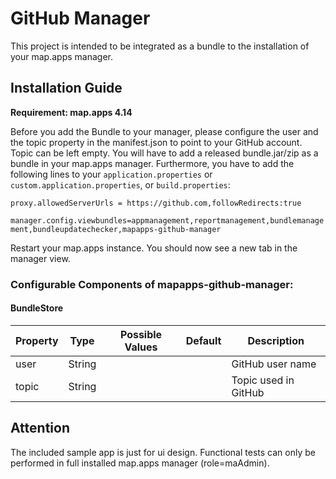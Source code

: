 # GitHub Manager
This project is intended to be integrated as a bundle to the installation of your map.apps manager.

## Installation Guide
**Requirement: map.apps 4.14**

Before you add the Bundle to your manager, please configure the user and the topic property in the manifest.json to point to your GitHub account. Topic can be left empty.
You will have to add a released bundle.jar/zip as a bundle in your map.apps manager. 
Furthermore, you have to add the following lines to your  `application.properties` or `custom.application.properties`, or `build.properties`:

`proxy.allowedServerUrls = https://github.com,followRedirects:true`

`manager.config.viewbundles=appmanagement,reportmanagement,bundlemanagement,bundleupdatechecker,mapapps-github-manager`

Restart your map.apps instance. You should now see a new tab in the manager view.

### Configurable Components of mapapps-github-manager: 

#### BundleStore
 | Property                       | Type    | Possible Values               | Default            | Description                          |
 |--------------------------------|---------|-------------------------------|--------------------|--------------------------------------|
 | user                           | String  |                               |                    | GitHub user name                     |
 | topic                          | String  |                               |                    | Topic used in GitHub                 |


## Attention

The included sample app is just for ui design. Functional tests can only be performed in full installed map.apps manager (role=maAdmin).
